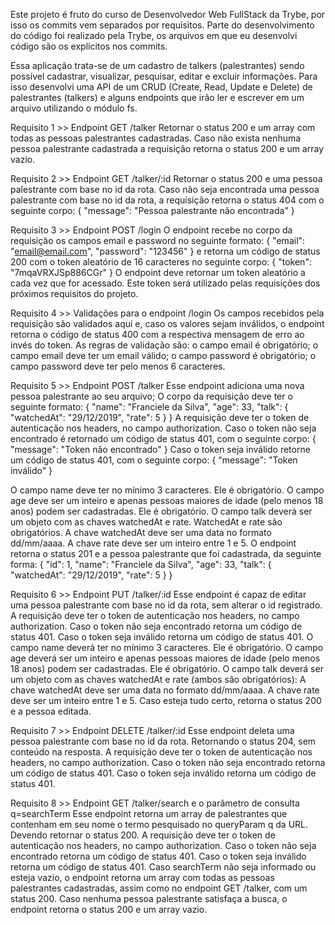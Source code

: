 Este projeto é fruto do curso de Desenvolvedor Web FullStack da Trybe, por isso os commits vem separados por requisitos. Parte do desenvolvimento do código foi realizado pela Trybe, os arquivos em que eu desenvolvi código são os explícitos nos commits.

Essa aplicação trata-se de um cadastro de talkers (palestrantes) sendo possível cadastrar, visualizar, pesquisar, editar e excluir informações. Para isso desenvolvi uma API de um CRUD (Create, Read, Update e Delete) de palestrantes (talkers) e alguns endpoints que irão ler e escrever em um arquivo utilizando o módulo fs.

Requisito 1 >> Endpoint GET /talker
Retornar o status 200 e um array com todas as pessoas palestrantes cadastradas.
Caso não exista nenhuma pessoa palestrante cadastrada a requisição retorna o status 200 e um array vazio.

Requisito 2 >> Endpoint GET /talker/:id
Retornar o status 200 e uma pessoa palestrante com base no id da rota.
Caso não seja encontrada uma pessoa palestrante com base no id da rota, a requisição retorna o status 404 com o seguinte corpo:
{
  "message": "Pessoa palestrante não encontrada"
}

Requisito 3 >> Endpoint POST /login
O endpoint recebe no corpo da requisição os campos email e password no seguinte formato:
{
  "email": "email@email.com",
  "password": "123456"
}
e retorna um código de status 200 com o token aleatório de 16 caracteres no seguinte corpo:
{
  "token": "7mqaVRXJSp886CGr"
}
O endpoint deve retornar um token aleatório a cada vez que for acessado.
Este token será utilizado pelas requisições dos próximos requisitos do projeto.

Requisito 4 >> Validações para o endpoint /login
Os campos recebidos pela requisição são validados aqui e, caso os valores sejam inválidos, o endpoint retorna o código de status 400 com a respectiva mensagem de erro ao invés do token.
As regras de validação são:
    o campo email é obrigatório;
    o campo email deve ter um email válido;
    o campo password é obrigatório;
    o campo password deve ter pelo menos 6 caracteres.

Requisito 5 >> Endpoint POST /talker
Esse endpoint adiciona uma nova pessoa palestrante ao seu arquivo;
O corpo da requisição deve ter o seguinte formato:
{
  "name": "Franciele da Silva",
  "age": 33,
  "talk": {
    "watchedAt": "29/12/2019",
    "rate": 5
  }
}
A requisição deve ter o token de autenticação nos headers, no campo authorization.
Caso o token não seja encontrado é retornado um código de status 401, com o seguinte corpo:
    {
      "message": "Token não encontrado"
    }
Caso o token seja inválido retorne um código de status 401, com o seguinte corpo:
{
  "message": "Token inválido"
}

O campo name deve ter no mínimo 3 caracteres. Ele é obrigatório.
O campo age deve ser um inteiro e apenas pessoas maiores de idade (pelo menos 18 anos) podem ser cadastradas. Ele é obrigatório.
O campo talk deverá ser um objeto com as chaves watchedAt e rate. WatchedAt e rate são obrigatórios.
A chave watchedAt deve ser uma data no formato dd/mm/aaaa.
A chave rate deve ser um inteiro entre 1 e 5.
O endpoint retorna o status 201 e a pessoa palestrante que foi cadastrada, da seguinte forma:
{
  "id": 1,
  "name": "Franciele da Silva",
  "age": 33,
  "talk": {
    "watchedAt": "29/12/2019",
    "rate": 5
  }
}

Requisito 6 >> Endpoint PUT /talker/:id
Esse endpoint é capaz de editar uma pessoa palestrante com base no id da rota, sem alterar o id registrado.
A requisição deve ter o token de autenticação nos headers, no campo authorization.
Caso o token não seja encontrado retorna um código de status 401.
Caso o token seja inválido retorna um código de status 401.
O campo name deverá ter no mínimo 3 caracteres. Ele é obrigatório.
O campo age deverá ser um inteiro e apenas pessoas maiores de idade (pelo menos 18 anos) podem ser cadastradas. Ele é obrigatório.
O campo talk deverá ser um objeto com as chaves watchedAt e rate (ambos são obrigatórios):
A chave watchedAt deve ser uma data no formato dd/mm/aaaa.
A chave rate deve ser um inteiro entre 1 e 5.
Caso esteja tudo certo, retorna o status 200 e a pessoa editada.

Requisito 7 >> Endpoint DELETE /talker/:id
Esse endpoint deleta uma pessoa palestrante com base no id da rota. Retornando o status 204, sem conteúdo na resposta.
A requisição deve ter o token de autenticação nos headers, no campo authorization.
Caso o token não seja encontrado retorna um código de status 401.
Caso o token seja inválido retorna um código de status 401.

Requisito 8 >> Endpoint GET /talker/search e o parâmetro de consulta q=searchTerm
Esse endpoint retorna um array de palestrantes que contenham em seu nome o termo pesquisado no queryParam q da URL. Devendo retornar o status 200.
A requisição deve ter o token de autenticação nos headers, no campo authorization.
Caso o token não seja encontrado retorna um código de status 401.
Caso o token seja inválido retorna um código de status 401.
Caso searchTerm não seja informado ou esteja vazio, o endpoint retorna um array com todas as pessoas palestrantes cadastradas, assim como no endpoint GET /talker, com um status 200.
Caso nenhuma pessoa palestrante satisfaça a busca, o endpoint retorna o status 200 e um array vazio.


    





